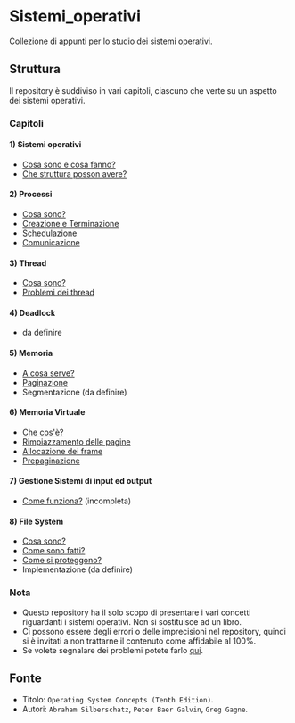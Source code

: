 # Sistemi_operativi
Collezione di appunti per lo studio dei sistemi operativi.

## Struttura
Il repository è suddiviso in vari capitoli, ciascuno che verte su un aspetto dei sistemi operativi.

### Capitoli
#### 1) Sistemi operativi
- [Cosa sono e cosa fanno?](https://github.com/Gabri432/Sistemi_operativi/blob/master/Architettura/parte_1.md)
- [Che struttura posson avere?](https://github.com/Gabri432/Sistemi_operativi/blob/master/Architettura/parte_2.md)
#### 2) Processi
- [Cosa sono?](https://github.com/Gabri432/Sistemi_operativi/blob/master/Processi/parte_1.md)
- [Creazione e Terminazione](https://github.com/Gabri432/Sistemi_operativi/blob/master/Processi/parte_2.md)
- [Schedulazione](https://github.com/Gabri432/Sistemi_operativi/blob/master/Processi/schedulazione_dei_processi.md)
- [Comunicazione](https://github.com/Gabri432/Sistemi_operativi/blob/master/Processi/comunicazione_tra_processi.md)
#### 3) Thread
- [Cosa sono?](https://github.com/Gabri432/Sistemi_operativi/blob/master/Thread/parte_1.md)
- [Problemi dei thread](https://github.com/Gabri432/Sistemi_operativi/blob/master/Thread/parte_2.md)
#### 4) Deadlock
- da definire
#### 5) Memoria
- [A cosa serve?](https://github.com/Gabri432/Sistemi_operativi/blob/master/Memoria/parte_1.md)
- [Paginazione](https://github.com/Gabri432/Sistemi_operativi/blob/master/Memoria/paginazione.md)
- Segmentazione (da definire)
#### 6) Memoria Virtuale
- [Che cos'è?](https://github.com/Gabri432/Sistemi_operativi/blob/master/Memoria_Virtuale/parte_1.md)
- [Rimpiazzamento delle pagine](https://github.com/Gabri432/Sistemi_operativi/blob/master/Memoria_Virtuale/parte_2.md)
- [Allocazione dei frame](https://github.com/Gabri432/Sistemi_operativi/blob/master/Memoria_Virtuale/parte_3.md)
- [Prepaginazione](https://github.com/Gabri432/Sistemi_operativi/blob/master/Memoria_Virtuale/parte_4.md)
#### 7) Gestione Sistemi di input ed output
- [Come funziona?](https://github.com/Gabri432/Sistemi_operativi/blob/master/Input_output/parte_1.md) (incompleta)
#### 8) File System
- [Cosa sono?](https://github.com/Gabri432/Sistemi_operativi/blob/master/File_System/parte_1.md)
- [Come sono fatti?](https://github.com/Gabri432/Sistemi_operativi/blob/master/File_System/parte_2.md)
- [Come si proteggono?](https://github.com/Gabri432/Sistemi_operativi/blob/master/File_System/parte_3.md)
- Implementazione (da definire)


### Nota
- Questo repository ha il solo scopo di presentare i vari concetti riguardanti i sistemi operativi. Non si sostituisce ad un libro.
- Ci possono essere degli errori o delle imprecisioni nel repository, quindi si è invitati a non trattarne il contenuto come affidabile al 100%.
- Se volete segnalare dei problemi potete farlo [qui](https://github.com/Gabri432/Sistemi_operativi/issues/new).

## Fonte
- Titolo: `Operating System Concepts (Tenth Edition)`.
- Autori: `Abraham Silberschatz`, `Peter Baer Galvin`, `Greg Gagne`. 
